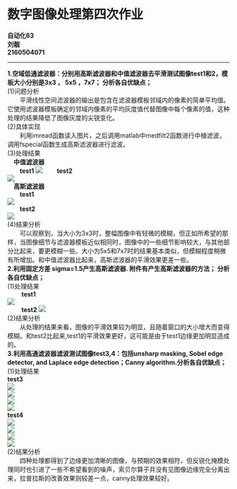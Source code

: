 # 数字图像处理第四次作业 
**自动化63  
刘靓  
2160504071**  
***  
**1.空域低通滤波器：分别用高斯滤波器和中值滤波器去平滑测试图像test1和2，模板大小分别是3x3 ， 5x5 ，7x7； 分析各自优缺点；**   
(1)问题分析  
&emsp;&emsp;平滑线性空间滤波器的输出是包含在滤波器模板邻域内的像素的简单平均值。它使用滤波器模板确定的邻域内像素的平均灰度值代替图像中每个像素的值，这种处理的结果降低了图像灰度的尖锐变化。                                                            
(2)具体实现    
&emsp;&emsp;利用imread函数读入图片，之后调用matlab中medfilt2函数进行中植滤波，调用fspecial函数生成高斯滤波器进行滤波。   
(3)处理结果   
&emsp;**中值滤波器**  
&emsp;&emsp;**test1**
![](https://raw.githubusercontent.com/liuliangxjtu/hw4/master/29.png) 
&emsp;&emsp;**test2**  
![](https://raw.githubusercontent.com/liuliangxjtu/hw4/master/30.png)  
&emsp;**高斯滤波器**  
&emsp;&emsp;**test1**  
![](https://raw.githubusercontent.com/liuliangxjtu/hw4/master/31.png)  
&emsp;&emsp;**test2**  
![](https://raw.githubusercontent.com/liuliangxjtu/hw4/master/32.png)       
(4)结果分析  
&emsp;&emsp;可以观察到，当大小为3x3时，整幅图像中有轻微的模糊，但正如所希望的那样，当图像细节与滤波器模板近似相同时，图像中的一些细节影响较大，与其他部分比起来，要更模糊一些。大小为5x5和7x7时的结果基本类似，但模糊程度稍微有所增加。和中值滤波器比起来，高斯滤波器的平滑效果更差一些。  
**2.利用固定方差 sigma=1.5产生高斯滤波器. 附件有产生高斯滤波器的方法； 分析各自优缺点；**        
(1)处理结果            
&emsp;&emsp; **test1**  
![](https://raw.githubusercontent.com/liuliangxjtu/hw4/master/33.png)  
&emsp;&emsp; **test2**
![](https://raw.githubusercontent.com/liuliangxjtu/hw4/master/34.png)     
(2)结果分析  
&emsp;&emsp;从处理的结果来看，图像的平滑效果较为明显，且随着窗口的大小增大而变得模糊。和test2比起来,test1的平滑效果更好，这可能是由于test1边缘更加明显造成的。  
**3.利用高通滤波器滤波测试图像test3,4：包括unsharp masking, Sobel edge detector, and Laplace edge detection；Canny algorithm.分析各自优缺点；**     
(1)处理结果  
**test3**  
![](https://raw.githubusercontent.com/liuliangxjtu/hw4/master/35.png)  
![](https://raw.githubusercontent.com/liuliangxjtu/hw4/master/36.png)  
![](https://raw.githubusercontent.com/liuliangxjtu/hw4/master/37.png)  
![](https://raw.githubusercontent.com/liuliangxjtu/hw4/master/38.png)   
**test4**  
![](https://raw.githubusercontent.com/liuliangxjtu/hw4/master/39.png)  
![](https://raw.githubusercontent.com/liuliangxjtu/hw4/master/40.png)  
![](https://raw.githubusercontent.com/liuliangxjtu/hw4/master/41.png)  
![](https://raw.githubusercontent.com/liuliangxjtu/hw4/master/42.png)   
(2)结果分析  
&emsp;&emsp;四种处理都得到了边缘更加清晰的图像，与预期的效果相符，但反锐化掩模处理同时也引进了一些不希望看到的噪声，索贝尔算子并没有见图像边缘完全分离出来，拉普拉斯的改善效果则较差一点，canny处理效果较好。 

 
 












  
     